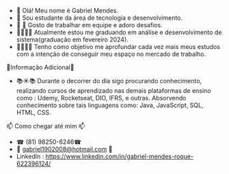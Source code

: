 - 👋 Olá! Meu nome é Gabriel Mendes. 
-  🤩 Sou estudante da área de tecnologia e desenvolvimento. 
-  👥 🧠 Gosto de trabalhar em equipe e adoro desafios.
-  👨‍🎓👨‍💻 Atualmente estou me graduando em análise e desenvolvimento de sistema(graduação em fevereiro 2024).
-  🧑‍💻✅🤝 Tenho como objetivo me aprofundar cada vez mais meus estudos com a intenção de conseguir meu espaço no mercado de trabalho.

📍Informação Adicional📍
-  📚☀📚  Durante o decorrer do dia sigo procurando conhecimento, realizando cursos de aprendizado nas demais plataformas de ensino como : Udemy, Rocketseat, DIO, IFRS, e outras. Absorvendo conhecimento sobre tais linguagens como: Java, JavaScript, SQL, HTML, CSS. 

📫 Como chegar até mim 📫
- ☎ (81) 98250-6246☎ 
- 📨 gabriel1902008@hotmail.com 📨
- LinkedIn : https://www.linkedin.com/in/gabriel-mendes-roque-622396124/

<!---
GabrielMendes16/GabrielMendes16 is a ✨ special ✨ repository because its `README.md` (this file) appears on your GitHub profile.
You can click the Preview link to take a look at your changes.
--->
